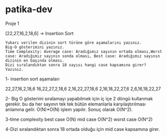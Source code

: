 # patika-dev
Proje 1

[22,27,16,2,18,6] -> Insertion Sort

    Yukarı verilen dizinin sort türüne göre aşamalarını yazınız.
    Big-O gösterimini yazınız.
    Time Complexity: Average case: Aradığımız sayının ortada olması,Worst case: Aradığımız sayının sonda olması, Best case: Aradığımız sayının dizinin en başında olması.
    Dizi sıralandıktan sonra 18 sayısı hangi case kapsamına girer? Yazınız.

1- insertion sort aşamaları

22,27,16,2,18,6
 16,22,27,2,18,6
 2,16,22,27,18,6
 2,16,18,22,27,6
 2,6,16,18,22,27


2- Big O gösterimi
sıralamayı yapabilmek için iç içe 2 döngü kullanmak gerekir. bu da her sayının tek tek bütün elemanlarla karşılaştırılması anlamına gelir.
O(N)*O(N) işlem yapılır. Sonuç olarak O(N^2).

3-time complexity
best case O(N)
mid case O(N^2)
worst case O(N^2)

4-Dizi sıralandıktan sonra 18 ortada olduğu için mid case kapsamına girer.


